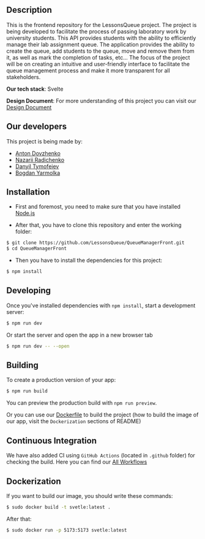 ## Description
This is the frontend repository for the LessonsQueue project. The project is being developed to facilitate the process of passing laboratory work by university students.
This API provides students with the ability to efficiently manage their lab assignment queue.
The application provides the ability to create the queue, add students to the queue, move and remove them from it, as well as mark the completion of tasks, etc...
The focus of the project will be on creating an intuitive and user-friendly interface to facilitate the queue management process and make it more transparent for all stakeholders.

**Our tech stack**: Svelte

**Design Document**: For more understanding of this project you can visit our [Design Document](https://docs.google.com/document/d/1VQChDcqtpMh4TreQL61J6O9NR8FkwoBUx1zo6jvGuPg/edit)

## Our developers
This project is being made by:
* [Anton Dovzhenko](https://github.com/KobbAsa)
* [Nazarii Radichenko](https://github.com/radichenko)
* [Danyil Tymofeiev](https://github.com/SharpDevOps10)
* [Bogdan Yarmolka](https://github.com/thebladehit)

## Installation
* First and foremost, you need to make sure that you have installed [Node.js](https://nodejs.org/en)

* After that, you have to clone this repository and enter the working folder:
```bash
$ git clone https://github.com/LessonsQueue/QueueManagerFront.git 
$ cd QueueManagerFront
```
* Then you have to install the dependencies for this project:
```bash
$ npm install
```

## Developing
Once you've installed dependencies with `npm install`, start a development server:
```bash
$ npm run dev
```
Or start the server and open the app in a new browser tab
```bash
$ npm run dev -- --open
```

## Building
To create a production version of your app:
```bash
$ npm run build
```
You can preview the production build with `npm run preview`.

Or you can use our [Dockerfile](https://github.com/LessonsQueue/QueueManagerFront/blob/main/Dockerfile) to build the project (how to build the image of our app, visit the `Dockerization` sections of README)

## Continuous Integration
We have also added CI using `GitHub Actions` (located in `.github` folder) for checking the build.
Here you can find our [All Workflows](https://github.com/LessonsQueue/QueueManagerFront/actions)

## Dockerization
If you want to build our image, you should write these commands:
```bash
$ sudo docker build -t svetle:latest .
```
After that:
```bash
$ sudo docker run -p 5173:5173 svetle:latest
```